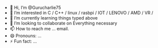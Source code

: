 - 👋 Hi, I’m @Gurucharlie75
- 👀 I’m interested in C / C++ / linux / rasbpi / IOT / LENOVO / AMD / VR / 
- 🌱 I’m currently learning things typed above
- 💞️ I’m looking to collaborate on Everything necessary
- 📫 How to reach me ... email.
- 😄 Pronouns: ...
- ⚡ Fun fact: ...

<!---
Gurucharlie75/Gurucharlie75 is a ✨ special ✨ repository because its `README.md` (this file) appears on your GitHub profile.
You can click the Preview link to take a look at your changes.
--->
